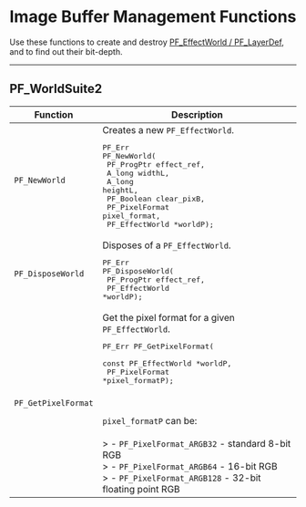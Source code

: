 # Image Buffer Management Functions

Use these functions to create and destroy [PF_EffectWorld / PF_LayerDef](../effect-basics/PF_EffectWorld.md), and to find out their bit-depth.

---

## PF_WorldSuite2

| Function        | Description                                                                                                                                                                                                                                                                                                                                                                                     |
|---------------------|-----------------------------------------------------------------------------------------------------------------------------------------------------------------------------------------------------------------------------------------------------------------------------------------------------------------------------------------------------------------------------------------------------|
| `PF_NewWorld`       | Creates a new `PF_EffectWorld`.<br/><pre>PF_Err PF_NewWorld(<br/>  PF_ProgPtr      effect_ref,<br/>  A_long          widthL,<br/>  A_long          heightL,<br/>  PF_Boolean      clear_pixB,<br/>  PF_PixelFormat  pixel_format,<br/>  PF_EffectWorld  \*worldP);</pre>                                                                                                            |
| `PF_DisposeWorld`   | Disposes of a `PF_EffectWorld`.<br/><pre>PF_Err PF_DisposeWorld(<br/>  PF_ProgPtr      effect_ref,<br/>  PF_EffectWorld  \*worldP);</pre>                                                                                                                                                                                                                                           |
| `PF_GetPixelFormat` | Get the pixel format for a given `PF_EffectWorld`.<br/><pre>PF_Err PF_GetPixelFormat(<br/>  const PF_EffectWorld  \*worldP,<br/>  PF_PixelFormat        \*pixel_formatP);</pre><br/><br/>`pixel_formatP` can be:<br/><br/>> - `PF_PixelFormat_ARGB32` - standard 8-bit RGB<br/>> - `PF_PixelFormat_ARGB64` - 16-bit RGB<br/>> - `PF_PixelFormat_ARGB128` - 32-bit floating point RGB |
